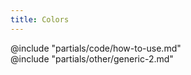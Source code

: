 ```yaml
---
title: Colors
---
```


<section id="section-code" data-markdown="1">
  @include "partials/code/how-to-use.md"
</section>

<section id="section-other" data-markdown="1">
  @include "partials/other/generic-2.md"
</section>

